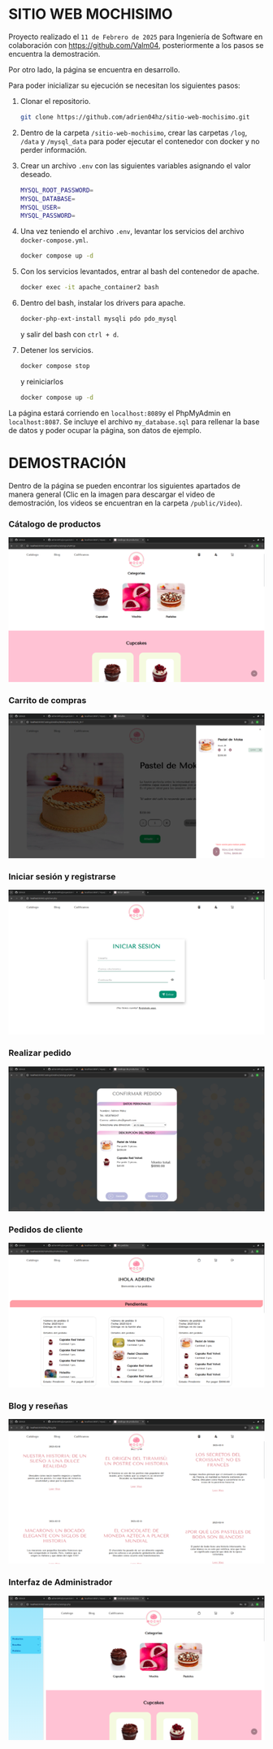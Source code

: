 # SITIO WEB MOCHISIMO

Proyecto realizado el `11 de Febrero de 2025` para Ingeniería de Software en colaboración con https://github.com/Valm04, posteriormente a los pasos se encuentra la demostración.

Por otro lado, la página se encuentra en desarrollo.

Para poder inicializar su ejecución se necesitan los siguientes pasos:

1. Clonar el repositorio.

    ```bash
    git clone https://github.com/adrien04hz/sitio-web-mochisimo.git    
    ```

2. Dentro de la carpeta `/sitio-web-mochisimo`, crear las carpetas `/log`, `/data` y `/mysql_data` para poder ejecutar el contenedor con docker y no perder información.

3. Crear un archivo `.env` con las siguientes variables asignando el valor deseado.

    ```bash
    MYSQL_ROOT_PASSWORD=
    MYSQL_DATABASE=
    MYSQL_USER=
    MYSQL_PASSWORD=
    ```

4. Una vez teniendo el archivo `.env`, levantar los servicios del archivo `docker-compose.yml`.

    ```bash
    docker compose up -d
    ```

5. Con los servicios levantados, entrar al bash del contenedor de apache.

    ```bash
    docker exec -it apache_container2 bash
    ```

6. Dentro del bash, instalar los drivers para apache.

    ```bash
    docker-php-ext-install mysqli pdo pdo_mysql
    ```

    y salir del bash con `ctrl + d`.

7. Detener los servicios.

    ```bash
    docker compose stop
    ```

    y reiniciarlos

    ```bash
    docker compose up -d
    ```

La página estará corriendo en `localhost:8089`y el PhpMyAdmin en `localhost:8087`. Se incluye el archivo `my_database.sql` para rellenar la base de datos y poder ocupar la página, son datos de ejemplo.

# DEMOSTRACIÓN

Dentro de la página se pueden encontrar los siguientes apartados de manera general (Clic en la imagen para descargar el video de demostración, los videos se encuentran en la carpeta `/public/Video`).

### Cátalogo de productos
[![Ver demo](./public/Images/Catalogo1.png)](./public/Video/Catalogo_mochisimo.mp4)

### Carrito de compras
[![Ver demo](./public/Images/Carrito1.png)](./public/Video/Carrito_mochisimo.mp4)

### Iniciar sesión y registrarse
[![Ver demo](./public/Images/IniciarSesion.png)](./public/Video/log_sign_mochisimo.mp4)

### Realizar pedido
[![Ver demo](./public/Images/pedidoConfirmar.png)](./public/Video/realizar_pedido.mp4)

### Pedidos de cliente
[![Ver demo](./public/Images/MisPedidos.png)](./public/Video/mis_pedidos.mp4)

### Blog y reseñas
[![Ver demo](./public/Images/Blog.png)](./public/Video/rese_blog_mochisimo.mp4)

### Interfaz de Administrador
[![Ver demo](./public/Images/interfazAdmin.png)](./public/Video/admin_mochisimo.mp4)
